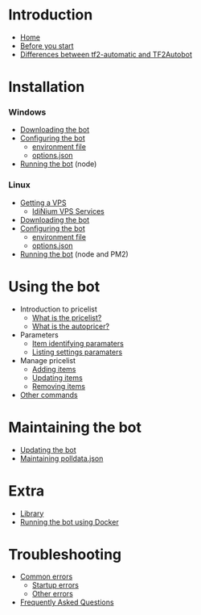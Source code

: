 # Introduction
- [Home](https://github.com/idinium96/tf2autobot/wiki)
- [Before you start](https://github.com/idinium96/tf2autobot/wiki/Before-you-start)
- [Differences between tf2-automatic and TF2Autobot](https://github.com/idinium96/tf2autobot/wiki/Differences-between-TF2Autobot-and-tf2-automatic)

# Installation 
### Windows
- [Downloading the bot](https://github.com/idinium96/tf2autobot/wiki/Downloading-the-bot-on-Windows)
- [Configuring the bot](https://github.com/TF2Autobot/tf2autobot/wiki/Introduction---Configuring-the-bot)
	- [environment file](https://github.com/TF2Autobot/tf2autobot/wiki/Configuring-the-bot)
	- [options.json](https://github.com/TF2Autobot/tf2autobot/wiki/Configure-your-options.json-file)
- [Running the bot](https://github.com/idinium96/tf2autobot/wiki/Running-the-bot-on-Windows) (node)
### Linux
- [Getting a VPS](https://github.com/idinium96/tf2autobot/wiki/Getting-a-VPS)
	- [IdiNium VPS Services](https://github.com/idinium96/tf2autobot/wiki/IdiNium-VPS-Services)
- [Downloading the bot](https://github.com/idinium96/tf2autobot/wiki/Downloading-the-bot-on-Linux)
- [Configuring the bot](https://github.com/TF2Autobot/tf2autobot/wiki/Introduction---Configuring-the-bot)
	- [environment file](https://github.com/TF2Autobot/tf2autobot/wiki/Configuring-the-bot)
	- [options.json](https://github.com/TF2Autobot/tf2autobot/wiki/Configure-your-options.json-file)
- [Running the bot](https://github.com/idinium96/tf2autobot/wiki/Running-the-bot-on-Linux) (node and PM2)

# Using the bot
- Introduction to pricelist
    - [What is the pricelist?](https://github.com/idinium96/tf2autobot/wiki/What-is-the-pricelist)
    - [What is the autopricer?](https://github.com/TF2Autobot/tf2autobot/wiki/What-is-the-autopricer)
- Parameters
    - [Item identifying paramaters](https://github.com/idinium96/tf2autobot/wiki/Item-Identifying-parameters)
    - [Listing settings paramaters](https://github.com/idinium96/tf2autobot/wiki/Listing-settings-parameters)
- Manage pricelist
    - [Adding items](https://github.com/idinium96/tf2autobot/wiki/Adding-items)
    - [Updating items](https://github.com/idinium96/tf2autobot/wiki/Updating-items)
    - [Removing items](https://github.com/idinium96/tf2autobot/wiki/Removing-items)
- [Other commands](https://github.com/idinium96/tf2autobot/wiki/Other-commands)

# Maintaining the bot
- [Updating the bot](https://github.com/idinium96/tf2autobot/wiki/Updating-the-bot)
- [Maintaining polldata.json](https://github.com/idinium96/tf2autobot/wiki/Maintaining-polldata.json)

# Extra
- [Library](https://github.com/TF2Autobot/tf2autobot/wiki/Library)
- [Running the bot using Docker](https://github.com/TF2Autobot/tf2autobot/wiki/Running-the-bot-using-docker)

# Troubleshooting
- [Common errors](https://github.com/idinium96/tf2autobot/wiki/Common-Errors)
    - [Startup errors](https://github.com/idinium96/tf2autobot/wiki/Common-Errors#startup-errors)
    - [Other errors](https://github.com/idinium96/tf2autobot/wiki/Common-Errors#other-errors)
- [Frequently Asked Questions](https://github.com/idinium96/tf2autobot/wiki/FAQ)